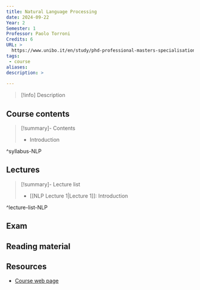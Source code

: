 ```yaml
---
title: Natural Language Processing
date: 2024-09-22
Year: 2
Semester: 1
Professor: Paolo Torroni
Credits: 6
URL: >
  https://www.unibo.it/en/study/phd-professional-masters-specialisation-schools-and-other-programmes/course-unit-catalogue/course-unit/2024/446602
tags: 
 - course
aliases: 
description: >
  
---
```

>[!info] Description
>
## Course contents

>[!summary]- Contents 
> - Introduction

^syllabus-NLP

## Lectures

>[!summary]- Lecture list
> - [[NLP Lecture 1|Lecture 1]]: Introduction

^lecture-list-NLP

## Exam


## Reading material


## Resources

- [Course web page](https://www.unibo.it/en/study/phd-professional-masters-specialisation-schools-and-other-programmes/course-unit-catalogue/course-unit/2024/446602)
